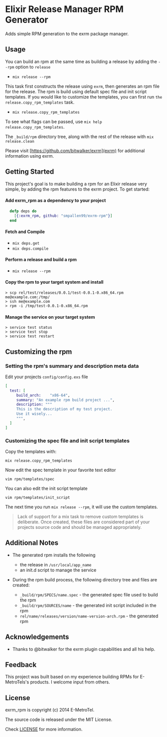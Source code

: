 # Elixir Release Manager RPM Generator

Adds simple RPM generation to the exrm package manager. 

## Usage

You can build an rpm at the same time as building a release by adding the `--rpm` option to `release`

- `mix release --rpm`

This task first constructs the release using `exrm`, then generates an rpm file for the release. The rpm is build using
default spec file and init script templates. If you would like to customize the templates, you can first run `the release.copy_rpm_templates`
task.

- `mix release.copy_rpm_templates`

To see what flags can be passed, use `mix help release.copy_rpm_templates`.

The `_build/rpm` directory tree, along with the rest of the release with `mix release.clean`

Please visit [https://github.com/bitwalker/exrm](exrm) for additional information using exrm.

## Getting Started

This project's goal is to make building a rpm for an Elixir release very simple, by adding the rpm features to the exrm project. To get started:

#### Add exrm_rpm as a dependency to your project
```elixir
  defp deps do
    [{:exrm_rpm, github: "smpallen99/exrm-rpm"}]
  end
```

#### Fetch and Compile

- `mix deps.get`
- `mix deps.compile`

#### Perform a release and build a rpm

- `mix release --rpm`

#### Copy the rpm to your target system and install

```
> scp rel/test/releases/0.0.1/test-0.0.1-0.x86_64.rpm me@example.com:/tmp/
> ssh me@example.com
> rpm -i /tmp/test-0.0.1-0.x86_64.rpm
```

#### Manage the service on your target system

```
> service test status
> service test stop
> service test restart
```

## Customizing the rpm

### Setting the rpm's summary and description meta data

Edit your projects `config/config.exs` file
```elixir
[
  test: [
     build_arch:    "x86-64",
     summary: "An example rpm build project ...",
     description: """
     This is the description of my test project. 
     Use it wisely...
     """,
  ]
]
```

### Customizing the spec file and init script templates

Copy the templates with:

`mix release.copy_rpm_templates`

Now edit the spec template in your favorite text editor

`vim rpm/templates/spec`

You can also edit the init script template

`vim rpm/templates/init_script`

The next time you run `mix release --rpm`, it will use the custom templates.

> Lack of support for a mix task to remove custom templates is deliberate. Once created, 
> these files are considered part of your projects source code and should be managed appropriately.

## Additional Notes

- The generated rpm installs the following
    - the release in `/usr/local/app_name`
    - an init.d script to manage the service

- During the rpm build process, the following directory tree and files are created:
    - `_build/rpm/SPECS/name.spec` - the generated spec file used to build the rpm
    - `_build/rpm/SOURCES/name` - the generated init script included in the rpm
    - `rel/name/releases/version/name-version-arch.rpm` - the generated rpm

## Acknowledgements

- Thanks to @bitwalker for the exrm plugin capabilities and all his help.

## Feedback

This project was built based on my experience building RPMs for E-MetroTels's products. 
I welcome input from others.

## License

exrm_rpm is copyright (c) 2014 E-MetroTel. 

The source code is released under the MIT License.

Check [LICENSE](LICENSE) for more information.
